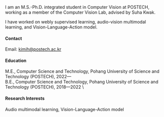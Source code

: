 

I am an M.S.-Ph.D. integrated student in Computer Vision at POSTECH, working as a member of the Computer Vision Lab, advised by Suha Kwak.

I have worked on webly supervised learning, audio-vision multimodal learning, and Vision-Language-Action model.

#### Contact

Email: kimih@postech.ac.kr

#### Education
M.E., Computer Science and Technology, Pohang University of Science and Technology (POSTECH), 2022— \
B.E., Computer Science and Technology, Pohang University of Science and Technology (POSTECH), 2018—2022 \

#### Research Interests
Audio multimodal learning, Vision-Language-Action model

